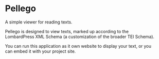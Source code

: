 # Pellego

A simple viewer for reading texts.

Pellego is designed to view texts, marked up according to the LombardPress XML Schema (a customization of the broader TEI Schema).

You can run this application as it own website to display your text, or you can embed it with your project site.
